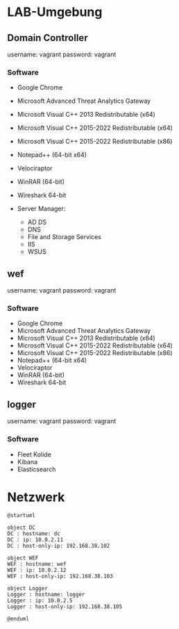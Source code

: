 # LAB-Umgebung

## Domain Controller

username: vagrant
password: vagrant

### Software

- Google Chrome
- Microsoft Advanced Threat Analytics Gateway
- Microsoft Visual C++ 2013 Redistributable (x64)
- Microsoft Visual C++ 2015-2022 Redistributable (x64)
- Microsoft Visual C++ 2015-2022 Redistributable (x86)
- Notepad++ (64-bit x64)
- Velociraptor
- WinRAR (64-bit)
- Wireshark 64-bit

- Server Manager:
    - AD DS
    - DNS
    - File and Storage Services
    - IIS
    - WSUS

## wef

username: vagrant
password: vagrant

### Software

- Google Chrome
- Microsoft Advanced Threat Analytics Gateway
- Microsoft Visual C++ 2013 Redistributable (x64)
- Microsoft Visual C++ 2015-2022 Redistributable (x64)
- Microsoft Visual C++ 2015-2022 Redistributable (x86)
- Notepad++ (64-bit x64)
- Velociraptor
- WinRAR (64-bit)
- Wireshark 64-bit

## logger

username: vagrant
password: vagrant

### Software

- Fleet Kolide
- Kibana
- Elasticsearch

# Netzwerk

```plantuml
@startuml

object DC
DC : hostname: dc
DC : ip: 10.0.2.11
DC : host-only-ip: 192.168.38.102

object WEF
WEF : hostname: wef
WEF : ip: 10.0.2.12
WEF : host-only-ip: 192.168.38.103

object Logger
Logger : hostname: logger
Logger : ip: 10.0.2.5
Logger : host-only-ip: 192.168.38.105

@enduml
```